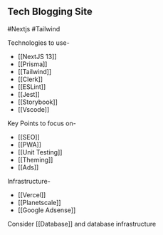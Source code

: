 ## Tech Blogging Site

#Nextjs #Tailwind

Technologies to use-
- [[NextJS 13]]
- [[Prisma]]
- [[Tailwind]]
- [[Clerk]]
- [[ESLint]]
- [[Jest]]
- [[Storybook]]
- [[Vscode]]

Key Points to focus on-
- [[SEO]]
- [[PWA]]
- [[Unit Testing]]
- [[Theming]]
- [[Ads]]

Infrastructure-
- [[Vercel]]
- [[Planetscale]]
- [[Google Adsense]]

Consider [[Database]] and database infrastructure